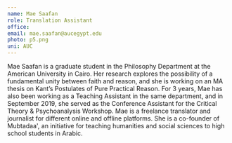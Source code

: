 ```yaml
---
name: Mae Saafan
role: Translation Assistant
office: 
email: mae.saafan@aucegypt.edu
photo: p5.png
uni: AUC
---
```


Mae Saafan is a graduate student in the Philosophy Department at the American University in Cairo. Her research explores the possibility of a fundamental unity between faith and reason, and she is working on an MA thesis on Kant’s Postulates of Pure Practical Reason. For 3 years, Mae has also been working as a Teaching Assistant in the same department, and in September 2019, she served as the Conference Assistant for the Critical Theory & Psychoanalysis Workshop. Mae is a freelance translator and journalist for different online and offline platforms. She is a co-founder of Mubtadaa', an initiative for teaching humanities and social sciences to high school students in Arabic.

